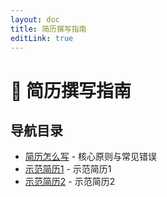 ```yaml
---
layout: doc
title: 简历撰写指南
editLink: true
---
```


# 📝 简历撰写指南

## 导航目录
- [简历怎么写](/resume/info) - 核心原则与常见错误
- [示范简历1](/resume/resume1) - 示范简历1
- [示范简历2](/resume/resume2) - 示范简历2
